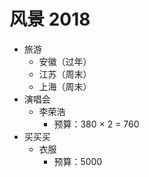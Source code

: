 # 风景 2018
* 旅游
	* 安徽（过年）
	* 江苏（周末）
	* 上海（周末）
* 演唱会
	* 李荣浩
		* 预算：380 × 2 = 760
* 买买买
	* 衣服
		* 预算：5000